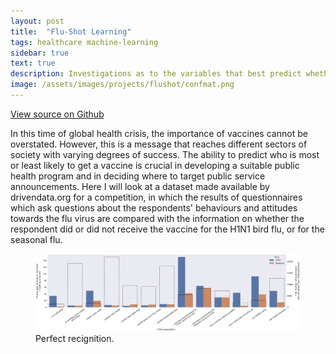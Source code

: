 ```yaml
---
layout: post
title:  "Flu-Shot Learning"
tags: healthcare machine-learning
sidebar: true
text: true
description: Investigations as to the variables that best predict whether someone will get a flu shot. 
image: /assets/images/projects/flushot/confmat.png
---
```


<a href="https://github.com/ScottVinay/Flu-shot-learning/">View source on Github</a>


In this time of global health crisis, the importance of vaccines cannot be overstated. However, this is a message that reaches different sectors of society with varying degrees of success. The ability to predict who is most or least likely to get a vaccine is crucial in developing a suitable public health program and in deciding where to target public service announcements. Here I will look at a dataset made available by drivendata.org for a competition, in which the results of questionnaires which ask questions about the respondents' behaviours and attitudes towards the flu virus are compared with the information on whether the respondent did or did not receive the vaccine for the H1N1 bird flu, or for the seasonal flu.

<figure>
<img src="/assets/images/projects/flushot/fig.png" />
<figcaption>Perfect recignition.</figcaption>
</figure>
